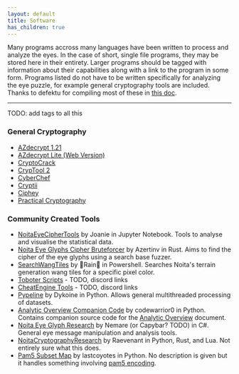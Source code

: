 ```yaml
---
layout: default
title: Software
has_children: true
---
```


Many programs accross many languages have been written to process and analyze the eyes. In the case of short, single file programs, they may be stored here in their entirety. Larger programs should be tagged with information about their capabilities along with a link to the program in some form. Programs listed do not have to be written specifically for analyzing the eye puzzle, for example general cryptography tools are included. Thanks to defektu for compiling most of these in [this doc](https://docs.google.com/document/d/1oSY46-WCmytHvI-BtD0X2UkGX6jg9DFJ9oeFGsMKd1g/edit).

---

TODO: add tags to all this

### General Cryptography

- [AZdecrypt 1.21](https://www.freebasic.net/forum/viewtopic.php?p=291238#p291238)
- [AZdecrypt Lite (Web Version)](http://zodiackillerciphers.com/azdecrypt-lite/)
- [CryptoCrack](https://sites.google.com/site/cryptocrackprogram/)
- [CrypTool 2](https://www.cryptool.org/en/)
- [CyberChef](https://gchq.github.io/CyberChef/)
- [Cryptii](https://cryptii.com/)
- [Ciphey](https://github.com/Ciphey/Ciphey)
- [Practical Cryptography](http://practicalcryptography.com/)

### Community Created Tools

- [NoitaEyeCipherTools](https://github.com/greystorm101/NoitaEyeCipherTools) by Joanie in Jupyter Notebook. Tools to analyse and visualise the statistical data.
- [Noita Eye Glyphs Cipher Bruteforcer]() by Azertinv in Rust. Aims to find the cipher of the eye glyphs using a search base fuzzer.
- [SearchWangTiles](https://gist.github.com/vexx32/cfa23f44edfe4f29ffdcc4c8a77ccbfe) by 🌸Rain🌸 in Powershell. Searches Noita's terrain generation wang tiles for a specific pixel color.
- [Toboter Scripts]() - TODO, discord links
- [CheatEngine Tools]() - TODO, discord links
- [Pypeline](https://github.com/turing-system/pipeline) by Dykoine in Python. Allows general multithreaded processing of datasets.
- [Analytic Overview Companion Code](https://github.com/codewarrior0/noita-eye-glyph-analyses) by codewarrior0 in Python. Contains companion source code for the [Analytic Overview](https://docs.google.com/document/d/1QeagH8TklJsd8iribMtT5LIRL91laOUU_tFcVl7OOqA/edit) document.
- [Noita Eye Glyph Research](https://github.com/Doctor-Ned/NoitaEyeGlyphResearch) by Nemare (or Capybar? TODO) in C#. General eye message manipulation and analysis tools.
- [NoitaCryptographyResearch](https://github.com/ngraham20/NoitaCryptographyResearch) by Raevenant in Python, Rust, and Lua. Not entirely sure what this does.
- [Pam5 Subset Map](https://github.com/lastCoyotes/eyeGlyphs) by lastcoyotes in Python. No description is given but it handles something involving [pam5 encoding](https://www.edn.com/what-pam5-means-to-you/).